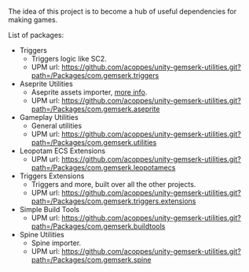 The idea of this project is to become a hub of useful dependencies for making games.

List of packages: 

* Triggers
    - Triggers logic like SC2.
    - UPM url: https://github.com/acoppes/unity-gemserk-utilities.git?path=/Packages/com.gemserk.triggers
* Aseprite Utilities
    - Aseprite assets importer, [more info](packages/com.gemserk.aseprite/Readme.md).
    - UPM url: https://github.com/acoppes/unity-gemserk-utilities.git?path=/Packages/com.gemserk.aseprite
* Gameplay Utilities
    - General utilities
    - UPM url: https://github.com/acoppes/unity-gemserk-utilities.git?path=/Packages/com.gemserk.utilities
* Leopotam ECS Extensions
    - UPM url: https://github.com/acoppes/unity-gemserk-utilities.git?path=/Packages/com.gemserk.leopotamecs
* Triggers Extensions
    - Triggers and more, built over all the other projects.
    - UPM url: https://github.com/acoppes/unity-gemserk-utilities.git?path=/Packages/com.gemserk.triggers.extensions
* Simple Build Tools
    - UPM url: https://github.com/acoppes/unity-gemserk-utilities.git?path=/Packages/com.gemserk.buildtools
* Spine Utilities
    - Spine importer.
    - UPM url: https://github.com/acoppes/unity-gemserk-utilities.git?path=/Packages/com.gemserk.spine
